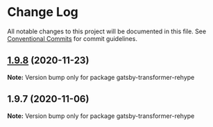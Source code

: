 # Change Log

All notable changes to this project will be documented in this file.
See [Conventional Commits](https://conventionalcommits.org) for commit guidelines.

## [1.9.8](http://github.com/styxlab/gatsby-theme-try-ghost/tree/master/packages/gatsby-transformer-rehype/compare/gatsby-transformer-rehype@1.9.7...gatsby-transformer-rehype@1.9.8) (2020-11-23)

**Note:** Version bump only for package gatsby-transformer-rehype





## 1.9.7 (2020-11-06)

**Note:** Version bump only for package gatsby-transformer-rehype

